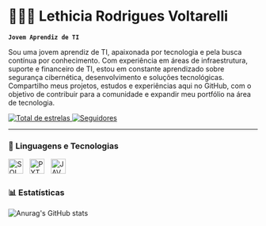 # 👩🏽‍💻 Lethicia Rodrigues Voltarelli

**`Jovem Aprendiz de TI`**

Sou uma jovem aprendiz de TI, apaixonada por tecnologia e pela busca contínua por conhecimento. Com experiência em áreas de infraestrutura, suporte e financeiro de TI, estou em constante aprendizado sobre segurança cibernética, desenvolvimento e soluções tecnológicas. Compartilho meus projetos, estudos e experiências aqui no GitHub, com o objetivo de contribuir para a comunidade e expandir meu portfólio na área de tecnologia.

<p align="left">
    <a href="https://github.com/Lethiciavoltarelli?tab=repositories&sort=stargazers">
        <img 
            alt="Total de estrelas" 
            title="Total de estrelas GitHub" 
            src="https://custom-icon-badges.demolab.com/github/stars/Lethiciavoltarelli?color=55960c&style=for-the-badge&labelColor=488207&logo=star&label=estrelas"
        />
    </a>
    <a href="https://github.com/Lethiciavoltarelli?tab=followers">
        <img 
            alt="Seguidores" 
            title="Me siga no GitHub" 
            src="https://custom-icon-badges.demolab.com/github/followers/LethiciaVoltarelli?color=236ad3&labelColor=1155ba&style=for-the-badge&logo=github&label=Seguidores&logoColor=white"
        />
    </a>
</p>

---

### 🤖 Linguagens e Tecnologias

<img 
    align="left" 
    alt="SQL"
    title="SQL" 
    width="30px" 
    style="padding-right: 10px;" 
    src="https://cdn.jsdelivr.net/gh/devicons/devicon@latest/icons/mysql/mysql-original-wordmark.svg"
    />
<img 
    align="left" 
    alt="PYTHON"
    title="PYTHON" 
    width="30px" 
    style="padding-right: 10px;" 
    src="https://cdn.jsdelivr.net/gh/devicons/devicon@latest/icons/python/python-original.svg"
    />
<img 
    align="left" 
    alt="JAVA"
    title="JAVA" 
    width="30px" 
    style="padding-right: 10px;" 
    src="https://cdn.jsdelivr.net/gh/devicons/devicon@latest/icons/java/java-original.svg"
    />

<br/>
<br/>

### 📊 Estatísticas

![Anurag's GitHub stats](https://github-readme-stats.vercel.app/api?username=Lethiciavoltarelli&theme=midnightpurple_icons=true)
          
